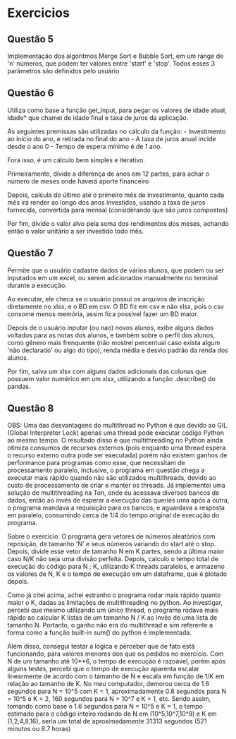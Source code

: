 # Exercicios


## Questão 5

Implementação dos algoritmos Merge Sort e Bubble Sort, em um range de 'n' números, que podem ter valores entre 'start' e 'stop'.
Todos esses 3 parâmetros são definidos pelo usuário


## Questão 6

Utiliza como base a função get_input, para pegar os valores de idade atual, idade* que chamei de idade final e taxa de juros da aplicação.

As seguintes premissas são utilizadas no cálculo da função:
    - Investimento ao início do ano, e retirada no final do ano
    - A taxa de juros anual incide desde o ano 0
    - Tempo de espera mínimo é de 1 ano.

Fora isso, é um cálculo bem simples e iterativo.

Primeiramente, divide a diferença de anos em 12 partes, para achar o número de meses onde haverá aporte financeiro

Depois, calcula do último até o primeiro mês de investimento, quanto cada mês irá render ao longo dos anos investidos, usando a taxa de juros fornecida, convertida para mensal (considerando que são juros compostos)

Por fim, divide o valor alvo pela soma dos rendimentos dos meses, achando então o valor unitário a ser investido todo mês.


## Questão 7

Permite que o usuário cadastre dados de vários alunos, que podem ou ser inputados em um excel, ou serem adicionados manualmente no terminal durante a execução.

Ao executar, ele checa se o usuário possui os arquivos de inscrição diretamente no xlsx, e o BD em csv. O BD fiz em csv e não xlsx, pois o csv consome menos memória, assim fica possível fazer um BD maior.

Depois de o usuário inputar (ou nao) novos alunos, exibe alguns dados voltados para as notas dos alunos, e também sobre o perfil dos alunos, como gênero mais frenquente (não mostrei percentual caso exista algum 'não declarado' ou algo do tipo), renda média e desvio padrão da renda dos alunos.

Por fim, salva um xlsx com alguns dados adicionais das colunas que possuem valor numérico em um xlsx, utilizando a função .describe() do pandas.


## Questão 8

OBS: Uma das desvantagens do multithread no Python é que devido ao GIL (Global Interpreter Lock) apenas uma thread pode executar código Python ao mesmo tempo. O resultado disso é que multithreading no Python ainda otimiza consumos de recursos externos (pois enquanto uma thread espera o recurso externo outra pode ser executada) porém não existem ganhos de performance para programas como esse, que necessitam de processamento paralelo, inclusive, o programa em questão chega a executar mais rápido quando não são utilizados multithreads, devido ao custo de processamento de criar e manter os threads.
Já implementei uma solução de multithreading na Ton, onde eu acessava diversos bancos de dados, então ao invés de esperar a execução das queries uma após a outra, o programa mandava a requisição para os bancos, e aguardava a resposta em paralelo, consumindo cerca de 1/4 do tempo original de execução do programa. 


Sobre o exercício:
O programa gera vetores de números aleatórios com reposição, de tamanho 'N' e seus números variando do start até o stop. Depois, divide esse vetor de tamanho N em K partes, sendo a última maior caso N/K não seja uma divisão perfeita. Depois, calculo o tempo total de execução do código para N ; K, utilizando K threads paralelos, e armazeno os valores de N, K e o tempo de execução em um dataframe, que é plotado depois.

Como já citei acima, achei estranho o programa rodar mais rápido quanto maior o K, dadas as limitações de multithreading no python. Ao investigar, percebi que mesmo utilizando um único thread, o programa rodava mais rápido ao calcular K listas de um tamanho N / K ao invés de uma lista de tamanho N. Portanto, o ganho não era do multithread e sim referente a forma como a função built-in sum() do python é implementada.

Além disso, consegui testar a lógica e perceber que de fato está funcionando, para valores menores dos que os pedidos no exercício. Com N de um tamanho até 10**6, o tempo de execução é razoável, porém após alguns testes, percebi que o tempo de execução aparenta escalar linearmente de acordo com o tamanho de N e escala em função de 1/K em relação ao tamanho de K.
No meu computador, demorou cerca de 1.6 segundos para N = 10^5 com K = 1, aproximadamente 0.8 segundos para N = 10^5 e K = 2, 160 segundos para N = 10^7 e K = 1, etc.
Sendo assim, tomando como base o 1.6 segundos para N = 10^5 e K = 1, o tempo estimado para o código inteiro rodando de N em (10^5,10^7,10^9) e K em (1,2,4,8,16), seria um total de aproximadamente 31313 segundos (521 minutos ou 8.7 horas)


